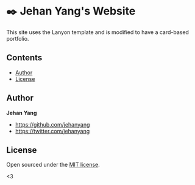 # :black_nib: Jehan Yang's Website

This site uses the Lanyon template and is modified to have a card-based portfolio.

## Contents

- [Author](#author)
- [License](#license)


## Author

**Jehan Yang**
- <https://github.com/jehanyang>
- <https://twitter.com/jehanyang>


## License

Open sourced under the [MIT license](LICENSE.md).

<3

